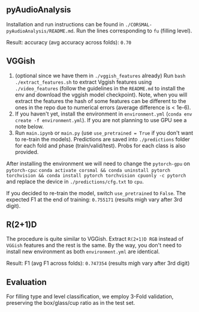 ## pyAudioAnalysis

Installation and run instructions can be found in `./CORSMAL-pyAudioAnalysis/README.md`. Run the lines corresponding to `fu` (filling level).

Result: accuracy (avg accuracy across folds): `0.70`

## VGGish

1. (optional since we have them in `./vggish_features` already) Run `bash ./extract_features.sh` to extract Vggish features using `./video_features` (follow the guidelines in the `README.md` to install the env and download the vggish model checkpoint). Note, when you will extract the features the hash of some features can be different to the ones in the repo due to numerical errors (average difference is < 1e-6).
2. If you haven't yet, install the environment in `environment.yml` (`conda env create -f environment.yml`). If you are not planning to use GPU see a note below.
3. Run `main.ipynb` or `main.py` (use `use_pretrained = True` if you don't want to re-train the models). Predictions are saved into `./predictions` folder for each fold and phase (train/valid/test). Probs for each class is also provided.

After installing the environment we will need to change the `pytorch-gpu` on `pytorch-cpu`: `conda activate corsmal && conda uninstall pytorch torchvision && conda install pytorch torchvision cpuonly -c pytorch` and replace the device in `./predictions/cfg.txt` to `cpu`.

If you decided to re-train the model, switch `use_pretrained` to `False`. The expected F1 at the end of training: `0.755171` (results migh vary after 3rd digit).

## R(2+1)D

The procedure is quite similar to VGGish. Extract `R(2+1)D RGB` instead of `VGGish` features and the rest is the same. By the way, you don't need to install new environment as both `environment.yml` are identical.

Result: F1 (avg F1 across folds): `0.747354` (results migh vary after 3rd digit)

## Evaluation
For filling type and level classification, we employ 3-Fold validation, preserving the box/glass/cup ratio as in the test set.
